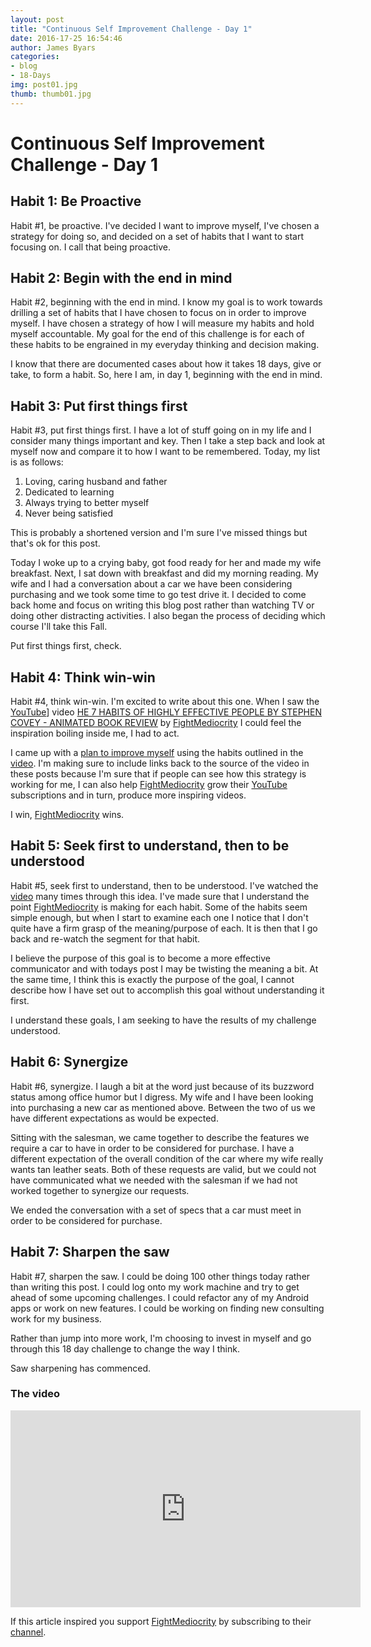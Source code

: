 ```yaml
---
layout: post
title: "Continuous Self Improvement Challenge - Day 1"
date: 2016-17-25 16:54:46
author: James Byars
categories:
- blog
- 18-Days
img: post01.jpg
thumb: thumb01.jpg
---
```


# Continuous Self Improvement Challenge - Day 1

## Habit 1: Be Proactive

Habit #1, be proactive.  I've decided I want to improve myself, I've chosen a strategy for doing so, and decided on a set of habits that I want to start focusing on.  I call that being proactive.

## Habit 2: Begin with the end in mind

Habit #2, beginning with the end in mind.  I know my goal is to work towards drilling a set of habits that I have chosen to focus on in order to improve myself.  I have chosen a strategy of how I will measure my habits and hold myself accountable.  My goal for the end of this challenge is for each of these habits to be engrained in my everyday thinking and decision making.

I know that there are documented cases about how it takes 18 days, give or take, to form a habit.  So, here I am, in day 1, beginning with the end in mind.

## Habit 3: Put first things first

Habit #3, put first things first.  I have a lot of stuff going on in my life and I consider many things important and key.  Then I take a step back and look at myself now and compare it to how I want to be remembered.  Today, my list is as follows:

1. Loving, caring husband and father
2. Dedicated to learning
3. Always trying to better myself
4. Never being satisfied

This is probably a shortened version and I'm sure I've missed things but that's ok for this post.

Today I woke up to a crying baby, got food ready for her and made my wife breakfast.  Next, I sat down with breakfast and did my morning reading.  My wife and I had a conversation about a car we have been considering purchasing and we took some time to go test drive it.  I decided to come back home and focus on writing this blog post rather than watching TV or doing other distracting activities.  I also began the process of deciding which course I'll take this Fall.

Put first things first, check.

## Habit 4: Think win-win

Habit #4, think win-win.  I'm excited to write about this one.  When I saw the [YouTube][youtube_url]] video [HE 7 HABITS OF HIGHLY EFFECTIVE PEOPLE BY STEPHEN COVEY - ANIMATED BOOK REVIEW][youtube_video] by [FightMediocrity][author_page] I could feel the inspiration boiling inside me, I had to act.

I came up with a [plan to improve myself][challenge_blog_post] using the habits outlined in the [video][youtube_video].  I'm making sure to include links back to the source of the video in these posts because I'm sure that if people can see how this strategy is working for me, I can also help [FightMediocrity][author_page] grow their [YouTube][youtube_url] subscriptions and in turn, produce more inspiring videos.

I win, [FightMediocrity][author_page] wins.

## Habit 5: Seek first to understand, then to be understood

Habit #5, seek first to understand, then to be understood.  I've watched the [video][youtube_video] many times through this idea.  I've made sure that I understand the point [FightMediocrity][author_page] is making for each habit.  Some of the habits seem simple enough, but when I start to examine each one I notice that I don't quite have a firm grasp of the meaning/purpose of each.  It is then that I go back and re-watch the segment for that habit.

I believe the purpose of this goal is to become a more effective communicator and with todays post I may be twisting the meaning a bit.  At the same time, I think this is exactly the purpose of the goal, I cannot describe how I have set out to accomplish this goal without understanding it first.

I understand these goals, I am seeking to have the results of my challenge understood.

## Habit 6: Synergize

Habit #6, synergize.  I laugh a bit at the word just because of its buzzword status among office humor but I digress.  My wife and I have been looking into purchasing a new car as mentioned above.  Between the two of us we have different expectations as would be expected.  

Sitting with the salesman, we came together to describe the features we require a car to have in order to be considered for purchase.  I have a different expectation of the overall condition of the car where my wife really wants tan leather seats.  Both of these requests are valid, but we could not have communicated what we needed with the salesman if we had not worked together to synergize our requests.

We ended the conversation with a set of specs that a car must meet in order to be considered for purchase.

## Habit 7: Sharpen the saw

Habit #7, sharpen the saw.  I could be doing 100 other things today rather than writing this post.  I could log onto my work machine and try to get ahead of some upcoming challenges.  I could refactor any of my Android apps or work on new features.  I could be working on finding new consulting work for my business.  

Rather than jump into more work, I'm choosing to invest in myself and go through this 18 day challenge to change the way I think.

Saw sharpening has commenced.

### The video

<iframe width="560" height="315" src="https://www.youtube.com/embed/ktlTxC4QG8g" frameborder="0" allowfullscreen></iframe>

If this article inspired you support [FightMediocrity][author_page] by subscribing to their [channel][author_page].

[youtube_video]: https://goo.gl/ARHXRc
[author_page]: https://goo.gl/ZRAjft
[youtube_url]: https://www.youtube.com/
[challenge_blog_post]: /blog/18-days/continuous-self-improvement-challenge
